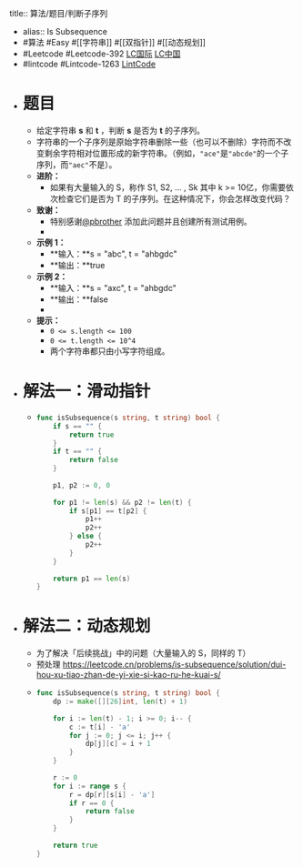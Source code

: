title:: 算法/题目/判断子序列

- alias:: Is Subsequence
- #算法 #Easy #[[字符串]] #[[双指针]] #[[动态规划]]
- #Leetcode #Leetcode-392 [LC国际](https://leetcode.com/problems/is-subsequence/) [LC中国](https://leetcode-cn.com/problems/is-subsequence/)
- #lintcode #Lintcode-1263 [LintCode](https://www.lintcode.com/problem/1263/)
- # 题目
	- 给定字符串 **s** 和 **t** ，判断 **s** 是否为 **t** 的子序列。
	- 字符串的一个子序列是原始字符串删除一些（也可以不删除）字符而不改变剩余字符相对位置形成的新字符串。（例如，`"ace"`是`"abcde"`的一个子序列，而`"aec"`不是）。
	- **进阶：**
		- 如果有大量输入的 S，称作 S1, S2, ... , Sk 其中 k >= 10亿，你需要依次检查它们是否为 T 的子序列。在这种情况下，你会怎样改变代码？
	- **致谢：**
		- 特别感谢[@pbrother](https://leetcode.com/pbrother/) 添加此问题并且创建所有测试用例。
		-
	- **示例 1：**
		- **输入：**s = "abc", t = "ahbgdc"
		- **输出：**true
	- **示例 2：**
		- **输入：**s = "axc", t = "ahbgdc"
		- **输出：**false
		-
	- **提示：**
		- `0 <= s.length <= 100`
		- `0 <= t.length <= 10^4`
		- 两个字符串都只由小写字符组成。
- # 解法一：滑动指针
	- ```go
	  func isSubsequence(s string, t string) bool {
	      if s == "" {
	          return true
	      }
	      if t == "" {
	          return false
	      }
	      
	      p1, p2 := 0, 0
	      
	      for p1 != len(s) && p2 != len(t) {
	          if s[p1] == t[p2] {
	              p1++
	              p2++
	          } else {
	              p2++
	          }
	      }
	      
	      return p1 == len(s)
	  }
	  ```
- # 解法二：动态规划
	- 为了解决「后续挑战」中的问题（大量输入的 S，同样的 T）
	- 预处理 https://leetcode.cn/problems/is-subsequence/solution/dui-hou-xu-tiao-zhan-de-yi-xie-si-kao-ru-he-kuai-s/
	- ```go
	  func isSubsequence(s string, t string) bool {
	      dp := make([][26]int, len(t) + 1)
	      
	      for i := len(t) - 1; i >= 0; i-- {
	          c := t[i] - 'a'
	          for j := 0; j <= i; j++ {
	              dp[j][c] = i + 1
	          }
	      }
	      
	      r := 0
	      for i := range s {
	          r = dp[r][s[i] - 'a']
	          if r == 0 {
	              return false
	          }
	      }
	      
	      return true
	  }
	  ```
